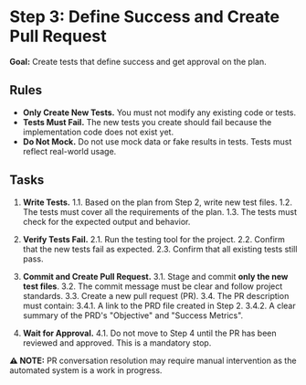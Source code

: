 # Step 3: Define Success and Create Pull Request

**Goal:** Create tests that define success and get approval on the plan.

## Rules

- **Only Create New Tests.** You must not modify any existing code or tests.
- **Tests Must Fail.** The new tests you create should fail because the implementation code does not exist yet.
- **Do Not Mock.** Do not use mock data or fake results in tests. Tests must reflect real-world usage.

## Tasks

1. **Write Tests.**
    1.1. Based on the plan from Step 2, write new test files.
    1.2. The tests must cover all the requirements of the plan.
    1.3. The tests must check for the expected output and behavior.

2. **Verify Tests Fail.**
    2.1. Run the testing tool for the project.
    2.2. Confirm that the new tests fail as expected.
    2.3. Confirm that all existing tests still pass.

3. **Commit and Create Pull Request.**
    3.1. Stage and commit **only the new test files**.
    3.2. The commit message must be clear and follow project standards.
    3.3. Create a new pull request (PR).
    3.4. The PR description must contain:
        3.4.1. A link to the PRD file created in Step 2.
        3.4.2. A clear summary of the PRD's "Objective" and "Success Metrics".

4. **Wait for Approval.**
    4.1. Do not move to Step 4 until the PR has been reviewed and approved. This is a mandatory stop.
    
**⚠️ NOTE:** PR conversation resolution may require manual intervention as the automated system is a work in progress.
